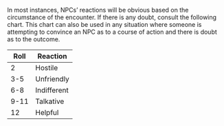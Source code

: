 In most instances, NPCs’ reactions will be obvious based on the circumstance of the encounter. If there is any doubt, consult the following chart. This chart can also be used in any situation where someone is attempting to convince an NPC as to a course of action and there is doubt as to the outcome.

| Roll | Reaction    |
| ---- | ----------- |
| 2    | Hostile     |
| 3-5  | Unfriendly  |
| 6-8  | Indifferent |
| 9-11 | Talkative   |
| 12   | Helpful     |
